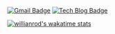 [![Gmail Badge](https://img.shields.io/badge/Gmail-d14836?style=flat-square&logo=Gmail&logoColor=white&link=mailto:sjh9391985@gmail.com)](mailto:sjh9391985@gmail.com) [![Tech Blog Badge](http://img.shields.io/badge/-blog-yellow?style=flat-square&logo=&link=https://amind2020.tistory.com//)](https://amind2020.tistory.com//)

[![willianrod's wakatime stats](https://github-readme-stats.vercel.app/api/wakatime?username=sjh9391985)](https://github.com/anuraghazra/github-readme-stats)
